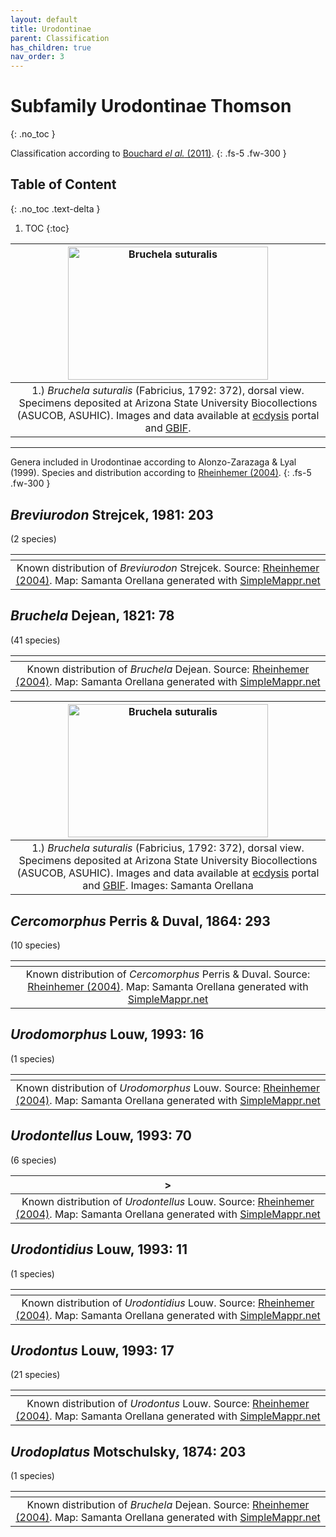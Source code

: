 ```yaml
---
layout: default
title: Urodontinae
parent: Classification
has_children: true
nav_order: 3
---
```



# Subfamily Urodontinae Thomson
{: .no_toc }

Classification according to [Bouchard _el al._ (2011)](https://zookeys.pensoft.net/articles.php?id=4001).
{: .fs-5 .fw-300 }


## Table of Content
{: .no_toc .text-delta }

1. TOC
{:toc}

| [<img src="https://serv.biokic.asu.edu/imglib/ecdysis/ASU_ASUCOB/ASUCOB0015/ASUCOB0015361_dorsal_edited_1623815867.jpg" alt="Bruchela suturalis" width="320" height="213.4">](https://serv.biokic.asu.edu/ecdysis/collections/individual/index.php?occid=650188) | 
|:--:| 
|1.) *Bruchela suturalis* (Fabricius, 1792: 372), dorsal view. Specimens deposited at Arizona State University Biocollections (ASUCOB, ASUHIC). Images and data available at [ecdysis](https://serv.biokic.asu.edu/ecdysis/index.php) portal and [GBIF](gbif.org).|

---

Genera included in Urodontinae according to Alonzo-Zarazaga & Lyal (1999).
Species and distribution according to [Rheinhemer (2004)](https://www.zobodat.at/pdf/Mitt-Ent-Ver-Stuttgart_39_2004_0001-0244.pdf).
{: .fs-5 .fw-300 }

## _Breviurodon_ Strejcek, 1981: 203
(2 species)

|<img src="https://www.simplemappr.net/map/18873" alt="" />| 
|:--:| 
|Known distribution of _Breviurodon_ Strejcek. Source: [Rheinhemer (2004)](https://www.zobodat.at/pdf/Mitt-Ent-Ver-Stuttgart_39_2004_0001-0244.pdf). Map: Samanta Orellana generated with [SimpleMappr.net](https://www.simplemappr.net/) |

## _Bruchela_ Dejean, 1821: 78
(41 species)

|<img src="https://www.simplemappr.net/map/18872" alt="" />| 
|:--:| 
|Known distribution of _Bruchela_ Dejean. Source: [Rheinhemer (2004)](https://www.zobodat.at/pdf/Mitt-Ent-Ver-Stuttgart_39_2004_0001-0244.pdf). Map: Samanta Orellana generated with [SimpleMappr.net](https://www.simplemappr.net/) |

| [<img src="https://serv.biokic.asu.edu/imglib/ecdysis/ASU_ASUCOB/ASUCOB0015/ASUCOB0015361_dorsal_edited_1623815867.jpg" alt="Bruchela suturalis" width="320" height="213.4">](https://serv.biokic.asu.edu/ecdysis/collections/individual/index.php?occid=650188) | 
|:--:| 
|1.) *Bruchela suturalis* (Fabricius, 1792: 372), dorsal view. Specimens deposited at Arizona State University Biocollections (ASUCOB, ASUHIC). Images and data available at [ecdysis](https://serv.biokic.asu.edu/ecdysis/index.php) portal and [GBIF](gbif.org). Images: Samanta Orellana||


## _Cercomorphus_ Perris & Duval, 1864: 293
(10 species)

|<img src="https://www.simplemappr.net/map/18874" alt="" />| 
|:--:| 
|Known distribution of _Cercomorphus_ Perris & Duval. Source: [Rheinhemer (2004)](https://www.zobodat.at/pdf/Mitt-Ent-Ver-Stuttgart_39_2004_0001-0244.pdf). Map: Samanta Orellana generated with [SimpleMappr.net](https://www.simplemappr.net/) |

## _Urodomorphus_ Louw, 1993: 16
(1 species)

|<img src="https://www.simplemappr.net/map/18875" alt="" />| 
|:--:| 
|Known distribution of _Urodomorphus_ Louw. Source: [Rheinhemer (2004)](https://www.zobodat.at/pdf/Mitt-Ent-Ver-Stuttgart_39_2004_0001-0244.pdf). Map: Samanta Orellana generated with [SimpleMappr.net](https://www.simplemappr.net/) |

## _Urodontellus_ Louw, 1993: 70
(6 species)

|<img src="https://www.simplemappr.net/map/18876" alt="" />>| 
|:--:| 
|Known distribution of _Urodontellus_ Louw. Source: [Rheinhemer (2004)](https://www.zobodat.at/pdf/Mitt-Ent-Ver-Stuttgart_39_2004_0001-0244.pdf). Map: Samanta Orellana generated with [SimpleMappr.net](https://www.simplemappr.net/) |

## _Urodontidius_ Louw, 1993: 11
(1 species)

|<img src="https://www.simplemappr.net/map/18877" alt="" />| 
|:--:| 
|Known distribution of _Urodontidius_ Louw. Source: [Rheinhemer (2004)](https://www.zobodat.at/pdf/Mitt-Ent-Ver-Stuttgart_39_2004_0001-0244.pdf). Map: Samanta Orellana generated with [SimpleMappr.net](https://www.simplemappr.net/) |

## _Urodontus_ Louw, 1993: 17
(21 species)

|<img src="https://www.simplemappr.net/map/18878" alt="" />| 
|:--:| 
|Known distribution of _Urodontus_ Louw. Source: [Rheinhemer (2004)](https://www.zobodat.at/pdf/Mitt-Ent-Ver-Stuttgart_39_2004_0001-0244.pdf). Map: Samanta Orellana generated with [SimpleMappr.net](https://www.simplemappr.net/) |

## _Urodoplatus_ Motschulsky, 1874: 203
(1 species)

|<img src="https://www.simplemappr.net/map/18879" alt="" />| 
|:--:| 
|Known distribution of _Bruchela_ Dejean. Source: [Rheinhemer (2004)](https://www.zobodat.at/pdf/Mitt-Ent-Ver-Stuttgart_39_2004_0001-0244.pdf). Map: Samanta Orellana generated with [SimpleMappr.net](https://www.simplemappr.net/) |
